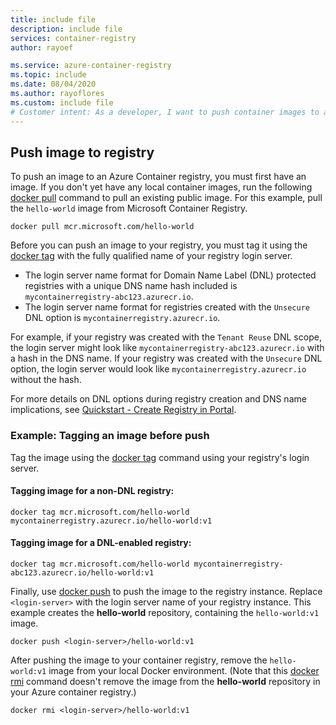 ```yaml
---
title: include file
description: include file
services: container-registry
author: rayoef

ms.service: azure-container-registry
ms.topic: include
ms.date: 08/04/2020
ms.author: rayoflores
ms.custom: include file
# Customer intent: As a developer, I want to push container images to a container registry, so that I can manage and deploy my applications efficiently.
---
```

## Push image to registry

To push an image to an Azure Container registry, you must first have an image. If you don't yet have any local container images, run the following [docker pull][docker-pull] command to pull an existing public image. For this example, pull the `hello-world` image from Microsoft Container Registry.

```
docker pull mcr.microsoft.com/hello-world
```

Before you can push an image to your registry, you must tag it using the [docker tag][docker-tag] with the fully qualified name of your registry login server.

* The login server name format for Domain Name Label (DNL) protected registries with a unique DNS name hash included is `mycontainerregistry-abc123.azurecr.io`.
* The login server name format for registries created with the `Unsecure` DNL option is `mycontainerregistry.azurecr.io`.

For example, if your registry was created with the `Tenant Reuse` DNL scope, the login server might look like `mycontainerregistry-abc123.azurecr.io` with a hash in the DNS name. If your registry was created with the `Unsecure` DNL option, the login server would look like `mycontainerregistry.azurecr.io` without the hash.

For more details on DNL options during registry creation and DNS name implications, see [Quickstart - Create Registry in Portal](../container-registry-get-started-portal.md#configure-domain-name-label-dnl-option).

### Example: Tagging an image before push

Tag the image using the [docker tag][docker-tag] command using your registry's login server.

#### Tagging image for a non-DNL registry:

```
docker tag mcr.microsoft.com/hello-world mycontainerregistry.azurecr.io/hello-world:v1
```

#### Tagging image for a DNL-enabled registry:

```
docker tag mcr.microsoft.com/hello-world mycontainerregistry-abc123.azurecr.io/hello-world:v1
```

Finally, use [docker push][docker-push] to push the image to the registry instance. Replace `<login-server>` with the login server name of your registry instance. This example creates the **hello-world** repository, containing the `hello-world:v1` image.

```
docker push <login-server>/hello-world:v1
```

After pushing the image to your container registry, remove the `hello-world:v1` image from your local Docker environment. (Note that this [docker rmi][docker-rmi] command doesn't remove the image from the **hello-world** repository in your Azure container registry.)

```
docker rmi <login-server>/hello-world:v1
```

<!-- LINKS - External -->
[docker-push]: https://docs.docker.com/engine/reference/commandline/push/
[docker-pull]: https://docs.docker.com/engine/reference/commandline/pull/
[docker-rmi]: https://docs.docker.com/engine/reference/commandline/rmi/
[docker-run]: https://docs.docker.com/engine/reference/commandline/run/
[docker-tag]: https://docs.docker.com/engine/reference/commandline/tag/

<!-- LINKS - Internal -->

